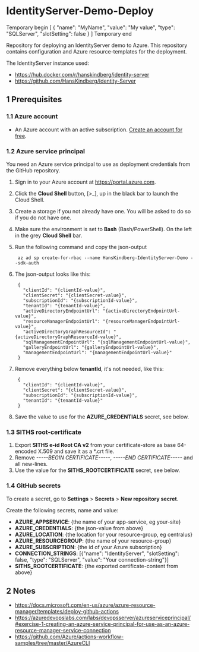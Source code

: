 # IdentityServer-Demo-Deploy








Temporary begin
[
  {
    "name": "MyName",
    "value": "My value",
    "type": "SQLServer",
    "slotSetting": false
  }
]
Temporary end



















Repository for deploying an IdentityServer demo to Azure. This repository contains configuration and Azure resource-templates for the deployment.

The IdentityServer instance used:

- https://hub.docker.com/r/hanskindberg/identity-server
- https://github.com/HansKindberg/Identity-Server

## 1 Prerequisites

### 1.1 Azure account

- An Azure account with an active subscription. [Create an account for free](https://azure.microsoft.com/en-us/free/).

### 1.2 Azure service principal

You need an Azure service principal to use as deployment credentials from the GitHub repository.

1. Sign in to your Azure account at https://portal.azure.com.
2. Click the **Cloud Shell** button, [>_], up in the black bar to launch the Cloud Shell.
3. Create a storage if you not already have one. You will be asked to do so if you do not have one.
4. Make sure the environment is set to **Bash** (Bash/PowerShell). On the left in the grey **Cloud Shell** bar.
5. Run the following command and copy the json-output

		az ad sp create-for-rbac --name HansKindberg-IdentityServer-Demo --sdk-auth

6. The json-output looks like this:

		{
		  "clientId": "{clientId-value}",
		  "clientSecret": "{clientSecret-value}",
		  "subscriptionId": "{subscriptionId-value}",
		  "tenantId": "{tenantId-value}",
		  "activeDirectoryEndpointUrl": "{activeDirectoryEndpointUrl-value}",
		  "resourceManagerEndpointUrl": "{resourceManagerEndpointUrl-value}",
		  "activeDirectoryGraphResourceId": "{activeDirectoryGraphResourceId-value}",
		  "sqlManagementEndpointUrl": "{sqlManagementEndpointUrl-value}",
		  "galleryEndpointUrl": "{galleryEndpointUrl-value}",
		  "managementEndpointUrl": "{managementEndpointUrl-value}"
		}

7. Remove everything below **tenantId**, it's not needed, like this:

		{
		  "clientId": "{clientId-value}",
		  "clientSecret": "{clientSecret-value}",
		  "subscriptionId": "{subscriptionId-value}",
		  "tenantId": "{tenantId-value}"
		}

8. Save the value to use for the **AZURE_CREDENTIALS** secret, see below.

### 1.3 SITHS root-certificate

1. Export **SITHS e-id Root CA v2** from your certificate-store as base 64-encoded X.509 and save it as a *.crt file.
2. Remove *-----BEGIN CERTIFICATE-----*, *-----END CERTIFICATE-----* and all new-lines.
3. Use the value for the **SITHS_ROOTCERTIFICATE** secret, see below.

### 1.4 GitHub secrets

To create a secret, go to **Settings** > **Secrets** > **New repository secret**.

Create the following secrets, name and value:

- **AZURE_APPSERVICE**: {the name of your app-service, eg your-site}
- **AZURE_CREDENTIALS**: {the json-value from above}
- **AZURE_LOCATION**: {the location for your resource-group, eg centralus}
- **AZURE_RESOURCEGROUP**: {the name of your resource-group}
- **AZURE_SUBSCRIPTION**: {the id of your Azure subscription}
- **CONNECTION_STRINGS**: [{"name": "IdentityServer", "slotSetting": false, "type": "SQLServer", "value": "Your connection-string"}]
- **SITHS_ROOTCERTIFICATE**: {the exported certificate-content from above}

## 2 Notes

- https://docs.microsoft.com/en-us/azure/azure-resource-manager/templates/deploy-github-actions
- https://azuredevopslabs.com/labs/devopsserver/azureserviceprincipal/#exercise-1-creating-an-azure-service-principal-for-use-as-an-azure-resource-manager-service-connection
- https://github.com/Azure/actions-workflow-samples/tree/master/AzureCLI